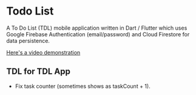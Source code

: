 # Todo List

A To Do List (TDL) mobile application written in Dart / Flutter which uses Google Firebase Authentication (email/password) and Cloud Firestore for data persistence.

[Here's a video demonstration](https://vimeo.com/723338757)

## TDL for TDL App

- Fix task counter (sometimes shows as taskCount + 1).
